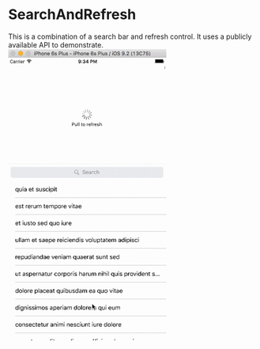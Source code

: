 # SearchAndRefresh
This is a combination of a search bar and refresh control. It uses a publicly available API to demonstrate.
![demo video](demo.gif)
